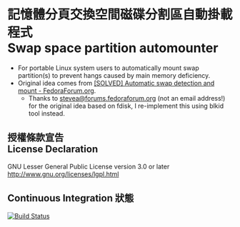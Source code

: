 # 記憶體分頁交換空間磁碟分割區自動掛載程式<br />Swap space partition automounter #
 * For portable Linux system users to automatically mount swap partition(s) to prevent hangs caused by main memory deficiency.
 * Original idea comes from [\[SOLVED\] Automatic swap detection and mount - FedoraForum.org](http://forums.fedoraforum.org/showthread.php?t=264801).
      * Thanks to stevea@forums.fedoraforum.org (not an email address!) for the original idea based on fdisk, I re-implement this using blkid tool instead.

## 授權條款宣告<br />License Declaration ##
  GNU Lesser General Public License version 3.0 or later  
  <http://www.gnu.org/licenses/lgpl.html>

## Continuous Integration 狀態
[![Build Status](https://travis-ci.org/Vdragon/Swap_space_automounter.svg)](https://travis-ci.org/Vdragon/Swap_space_automounter)
